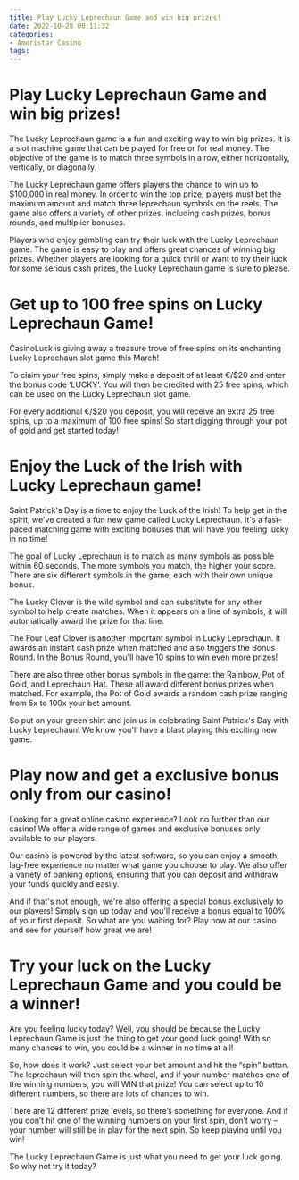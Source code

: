 ```yaml
---
title: Play Lucky Leprechaun Game and win big prizes!
date: 2022-10-28 00:11:32
categories:
- Ameristar Casino
tags:
---
```



#  Play Lucky Leprechaun Game and win big prizes!

The Lucky Leprechaun game is a fun and exciting way to win big prizes. It is a slot machine game that can be played for free or for real money. The objective of the game is to match three symbols in a row, either horizontally, vertically, or diagonally.

The Lucky Leprechaun game offers players the chance to win up to $100,000 in real money. In order to win the top prize, players must bet the maximum amount and match three leprechaun symbols on the reels. The game also offers a variety of other prizes, including cash prizes, bonus rounds, and multiplier bonuses.

Players who enjoy gambling can try their luck with the Lucky Leprechaun game. The game is easy to play and offers great chances of winning big prizes. Whether players are looking for a quick thrill or want to try their luck for some serious cash prizes, the Lucky Leprechaun game is sure to please.

#  Get up to 100 free spins on Lucky Leprechaun Game!

CasinoLuck is giving away a treasure trove of free spins on its enchanting Lucky Leprechaun slot game this March!

To claim your free spins, simply make a deposit of at least €/$20 and enter the bonus code ‘LUCKY’. You will then be credited with 25 free spins, which can be used on the Lucky Leprechaun slot game.

For every additional €/$20 you deposit, you will receive an extra 25 free spins, up to a maximum of 100 free spins! So start digging through your pot of gold and get started today!

#  Enjoy the Luck of the Irish with Lucky Leprechaun game!

Saint Patrick's Day is a time to enjoy the Luck of the Irish! To help get in the spirit, we've created a fun new game called Lucky Leprechaun. It's a fast-paced matching game with exciting bonuses that will have you feeling lucky in no time!

The goal of Lucky Leprechaun is to match as many symbols as possible within 60 seconds. The more symbols you match, the higher your score. There are six different symbols in the game, each with their own unique bonus.

The Lucky Clover is the wild symbol and can substitute for any other symbol to help create matches. When it appears on a line of symbols, it will automatically award the prize for that line.

The Four Leaf Clover is another important symbol in Lucky Leprechaun. It awards an instant cash prize when matched and also triggers the Bonus Round. In the Bonus Round, you'll have 10 spins to win even more prizes!

There are also three other bonus symbols in the game: the Rainbow, Pot of Gold, and Leprechaun Hat. These all award different bonus prizes when matched. For example, the Pot of Gold awards a random cash prize ranging from 5x to 100x your bet amount.

So put on your green shirt and join us in celebrating Saint Patrick's Day with Lucky Leprechaun! We know you'll have a blast playing this exciting new game.

#  Play now and get a exclusive bonus only from our casino!

Looking for a great online casino experience? Look no further than our casino! We offer a wide range of games and exclusive bonuses only available to our players.

Our casino is powered by the latest software, so you can enjoy a smooth, lag-free experience no matter what game you choose to play. We also offer a variety of banking options, ensuring that you can deposit and withdraw your funds quickly and easily.

And if that's not enough, we're also offering a special bonus exclusively to our players! Simply sign up today and you'll receive a bonus equal to 100% of your first deposit. So what are you waiting for? Play now at our casino and see for yourself how great we are!

#  Try your luck on the Lucky Leprechaun Game and you could be a winner!

Are you feeling lucky today? Well, you should be because the Lucky Leprechaun Game is just the thing to get your good luck going! With so many chances to win, you could be a winner in no time at all!

So, how does it work? Just select your bet amount and hit the “spin” button. The leprechaun will then spin the wheel, and if your number matches one of the winning numbers, you will WIN that prize! You can select up to 10 different numbers, so there are lots of chances to win.

There are 12 different prize levels, so there’s something for everyone. And if you don’t hit one of the winning numbers on your first spin, don’t worry – your number will still be in play for the next spin. So keep playing until you win!

The Lucky Leprechaun Game is just what you need to get your luck going. So why not try it today?
